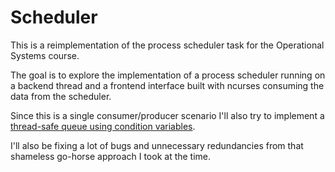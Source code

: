 # Scheduler

This is a reimplementation of the process scheduler task for the Operational Systems course.

The goal is to explore the implementation of a process scheduler running on a backend thread and a frontend interface 
built with ncurses consuming the data from the scheduler.

Since this is a single consumer/producer scenario I'll also try to implement a [thread-safe queue using condition variables](https://www.justsoftwaresolutions.co.uk/threading/implementing-a-thread-safe-queue-using-condition-variables.html).

I'll also be fixing a lot of bugs and unnecessary redundancies from that shameless go-horse approach I took at the time.